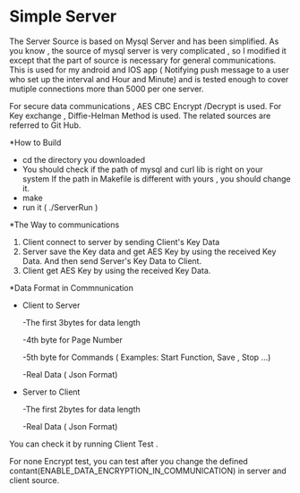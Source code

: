 
# Simple Server

The Server Source is based on Mysql Server and has been simplified.
As you know , the source of mysql server is very complicated , so I modified it except that the part of source is necessary for 
general communications.
This is used for my android and IOS app ( Notifying push message to a user who set up the interval and Hour and Minute) and is tested 
enough to cover mutiple connections more than 5000 per one server.

For secure data communications , AES CBC Encrypt /Decrypt is used. For Key exchange , Diffie-Helman Method is used.
The related sources are referred to Git Hub.

*How to Build
 - cd the directory you downloaded
 - You should check if the path of mysql and curl lib is right on your system
   If the path in Makefile is different with yours , you should change it.
 - make
 - run it ( ./ServerRun )

*The Way to communications
1. Client connect to server by sending Client's Key Data
2. Server save the Key data and get AES Key by using the received Key Data.
   And then send Server's Key Data to Client.
3. Client get AES Key by using the received Key Data.

*Data Format in Commnunication
- Client to Server

 	-The first 3bytes for data length
  
	-4th byte for Page Number
  
	-5th byte for Commands ( Examples: Start Function, Save , Stop ...)
  
  -Real Data ( Json Format)
  
- Server to Client

  -The first 2bytes for data length
  
  -Real Data  ( Json Format)

You can check it by running Client Test .

For none Encrypt test, you can test after you change the defined contant(ENABLE_DATA_ENCRYPTION_IN_COMMUNICATION)
in server and client source.
